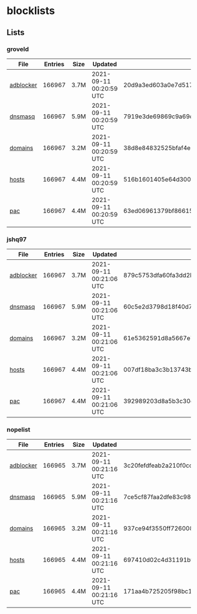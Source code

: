 # blocklists

## Lists

### groveld

|File|Entries|Size|Updated|Hash|
|-|-|-|-|-|
|[adblocker](https://raw.githubusercontent.com/groveld/blocklists/lists/groveld/adblocker.txt)|166967|3.7M|2021-09-11 00:20:59 UTC|20d9a3ed603a0e7d517bb86a9cd9e2fe48abe8b6c0565bb9bc1c62b3902be7a5|
|[dnsmasq](https://raw.githubusercontent.com/groveld/blocklists/lists/groveld/dnsmasq.txt)|166967|5.9M|2021-09-11 00:20:59 UTC|7919e3de69869c9a69dba7aea89697b5af7d7162e4e5e5570b1db4e930ebd1a1|
|[domains](https://raw.githubusercontent.com/groveld/blocklists/lists/groveld/domains.txt)|166967|3.2M|2021-09-11 00:20:59 UTC|38d8e84832525bfaf4e166321975f7c70a824a55a80670a30e4a72484b5278ef|
|[hosts](https://raw.githubusercontent.com/groveld/blocklists/lists/groveld/hosts.txt)|166967|4.4M|2021-09-11 00:20:59 UTC|516b1601405e64d300c79189a4261592e329a7de3041d69c7f4d42c0094a953d|
|[pac](https://raw.githubusercontent.com/groveld/blocklists/lists/groveld/pac.txt)|166967|4.4M|2021-09-11 00:20:59 UTC|63ed06961379bf8661552c3f8dccedfe6d833378ccc252a6d754d0bb88a0df55|

### jshq97

|File|Entries|Size|Updated|Hash|
|-|-|-|-|-|
|[adblocker](https://raw.githubusercontent.com/groveld/blocklists/lists/jshq97/adblocker.txt)|166967|3.7M|2021-09-11 00:21:06 UTC|879c5753dfa60fa3dd2b5ec231e068a7c47b8976d08b972fb931a315caf6051a|
|[dnsmasq](https://raw.githubusercontent.com/groveld/blocklists/lists/jshq97/dnsmasq.txt)|166967|5.9M|2021-09-11 00:21:06 UTC|60c5e2d3798d18f40d70e49fbc455838de0abeac2de0f9873bf24610160c9aeb|
|[domains](https://raw.githubusercontent.com/groveld/blocklists/lists/jshq97/domains.txt)|166967|3.2M|2021-09-11 00:21:06 UTC|61e5362591d8a5667e7ce33fce88d87080cce2de6594db66cbc1f0a6dbb4ae74|
|[hosts](https://raw.githubusercontent.com/groveld/blocklists/lists/jshq97/hosts.txt)|166967|4.4M|2021-09-11 00:21:06 UTC|007df18ba3c3b13743b9103a6b79bd0dacc2b2ab04e8eaae95e9c6411bf7c348|
|[pac](https://raw.githubusercontent.com/groveld/blocklists/lists/jshq97/pac.txt)|166967|4.4M|2021-09-11 00:21:06 UTC|392989203d8a5b3c30ea98c6ba7689fdb7ab181829da1927750513481c12e487|

### nopelist

|File|Entries|Size|Updated|Hash|
|-|-|-|-|-|
|[adblocker](https://raw.githubusercontent.com/groveld/blocklists/lists/nopelist/adblocker.txt)|166965|3.7M|2021-09-11 00:21:16 UTC|3c20fefdfeab2a210f0cc46a1d0875fabc135b729fc1a9b5bfd679361238fa4b|
|[dnsmasq](https://raw.githubusercontent.com/groveld/blocklists/lists/nopelist/dnsmasq.txt)|166965|5.9M|2021-09-11 00:21:16 UTC|7ce5cf87faa2dfe83c98dd5d7cc16ec2f4b15a142db7d7bc8fad3c3fee5535bf|
|[domains](https://raw.githubusercontent.com/groveld/blocklists/lists/nopelist/domains.txt)|166965|3.2M|2021-09-11 00:21:16 UTC|937ce94f3550ff72600884d9acc40f2087c5939d978a95ce26ed9cd126fd8fc6|
|[hosts](https://raw.githubusercontent.com/groveld/blocklists/lists/nopelist/hosts.txt)|166965|4.4M|2021-09-11 00:21:16 UTC|697410d02c4d31191bfaa520bec15f50bb2aae0385de9395bc983df27254a168|
|[pac](https://raw.githubusercontent.com/groveld/blocklists/lists/nopelist/pac.txt)|166965|4.4M|2021-09-11 00:21:16 UTC|171aa4b725205f98bc116d3471f5524063b6e8d71a310a026779bff3ebc8b371|
